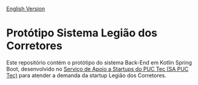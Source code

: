 [English Version](README.EN.md)

# Protótipo Sistema Legião dos Corretores

Este repositório contém o protótipo do sistema Back-End em Kotlin Spring Boot, desenvolvido no [Serviço de Apoio a Startups do PUC Tec (SA PUC Tec)](https://www.pucminas.br/puctec/Paginas/default.aspx) para atender a demanda da startup Legião dos Corretores.
